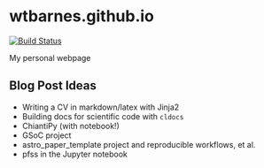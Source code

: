 # wtbarnes.github.io
[![Build Status](https://travis-ci.org/wtbarnes/wtbarnes.github.io.svg?branch=sources)](https://travis-ci.org/wtbarnes/wtbarnes.github.io)

My personal webpage

## Blog Post Ideas

* Writing a CV in markdown/latex with Jinja2
* Building docs for scientific code with `cldocs`
* ChiantiPy (with notebook!)
* GSoC project
* astro_paper_template project and reproducible workflows, et al.
* pfss in the Jupyter notebook
